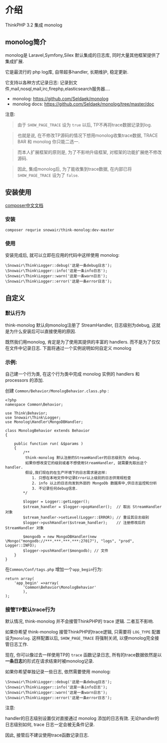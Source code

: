 介绍
============

ThinkPHP 3.2 集成 monolog

monolog简介
----------

monolog是 Laravel,Symfony,Silex 默认集成的日志库, 同时大量其他框架提供了集成扩展. 

它是最流行的 php log库, 自带超多handler, 长期维护, 稳定更新. 

它支持以各种方式记录日志: 记录到文件,mail,nosql,mail,irc,firephp,elasticsearch服务器....

* monolog: <https://github.com/Seldaek/monolog>
* monolog docs: <https://github.com/Seldaek/monolog/tree/master/doc>

注意: 

> 由于 `SHOW_PAGE_TRACE` 设为 `true` 以后, TP不再将trace数据记录到log.

> 也就是说, 在不修改TP源码的情况下想用monolog收集trace数据, TRACE BAR 和 monolog 你只能二选一.
 
> 而本人扩展框架的原则是, 为了不影响升级框架, 对框架的功能扩展绝不修改源码.

> 因此, 集成monolog后, 为了能收集到trace数据, 在内部已将 `SHOW_PAGE_TRACE` 设为了 `false`.


安装使用
------

[composer中文文档](http://www.kancloud.cn/thinkphp/composer)

### 安装

```
composer requrie snowair/think-monolog:dev-master
```

### 使用

安装完成后, 就可以立即在应用的代码中这样使用 monolog:

```
\Snowair\Think\Logger::debug('这是一条debug日志');
\Snowair\Think\Logger::info('这是一条info日志');
\Snowair\Think\Logger::warn('这是一条warn日志');
\Snowair\Think\Logger::error('这是一条error日志');
```

自定义
-------

### 默认行为

think-monolog 默认向monolog注册了 StreamHandler, 日志级别为debug, 这就是为什么安装后可以直接使用的原因.

既然我们用monolog, 肯定是为了使用其提供的丰富的 handlers. 而不是为了仅仅在文件中记录日志. 下面将通过一个实例说明如何自定义 monolog


### 示例: 

自己建一个行为类, 在这个行为类中完成 monolog 实例的 handlers 和 processors 的添加.

创建 `Common/Behavior/MonologBehavior.class.php` :

```
<?php
namespace Common\Behavior;

use Think\Behavior;
use Snowair\Think\Logger;
use Monolog\Handler\MongoDBHandler;

class MonologBehavior extends Behavior
{

    public function run( &$params )
    {
        /**
         think-monolog 默认注册的StreamHandler的日志级别为 debug. 
         如果你想改变它的级别或者不想使用StreamHandler, 就需要先取出这个handler.
         假设,我们现在的在生产环境下的日志需求是这样:
            1. 只想在本地文件中记录Error以上级别的日志供常规检查
            2. info 以上的日志向发到外部的 MongoDb 数据库中,供日志监控和分析
            3. 不记录任何debug信息.
        */
        
        $logger = Logger::getLogger();
        $stream_handler = $logger->popHandler();  // 取出 StreamHandler 对象
        $stream_handler->setLevel(Logger::ERROR); // 重设其日志级别
        $logger->pushHandler($stream_handler);    // 注册修改后的StreamHandler 对象
        
        $mongodb = new MongoDBHandler(new \Mongo("mongodb://***.***.***.***:27017"), "logs", "prod", Logger::INFO);
        $logger->pushHandler($mongodb); // 文件
    }
}
```

在`Common/Conf/tags.php` 增加一个`app_begin`行为:

```
return array(
    'app_begin' =>array(
        'Common\Behavior\MonologBehavior'
        ),
);
```


### 接管TP默认trace行为

默认情况, think-monolog 并不会接管ThinkPHP的 trace 逻辑. 二者互不影响.

如果你希望 think-monolog 接管ThinkPHP的trace逻辑, 只需要将 `LOG_TYPE` 配置设为`monolog`.
这样配置以后, `SHOW_PAGE_TRACE` 将强制关闭, 以便monolog完全接管日志工作.

现在, 你可以像过去一样使用TP的 `trace` 函数记录日志, 所有的trace数据依然是以**一条日志**的形式在请求结束时被monolog记录. 

如果你希望单独记录一些日志, 依然需要使用 monolog:

```
\Snowair\Think\Logger::debug('这是一条debug日志');
\Snowair\Think\Logger::info('这是一条info日志');
\Snowair\Think\Logger::warn('这是一条warn日志');
\Snowair\Think\Logger::error('这是一条error日志');
```

注意: 

handler的日志级别设置仅对直接通过 monolog 添加的日志有效. 无论handler的日志级别如何, trace 日志一定会被无条件记录.
 
因此, 接管后不建议使用trace函数记录日志.
